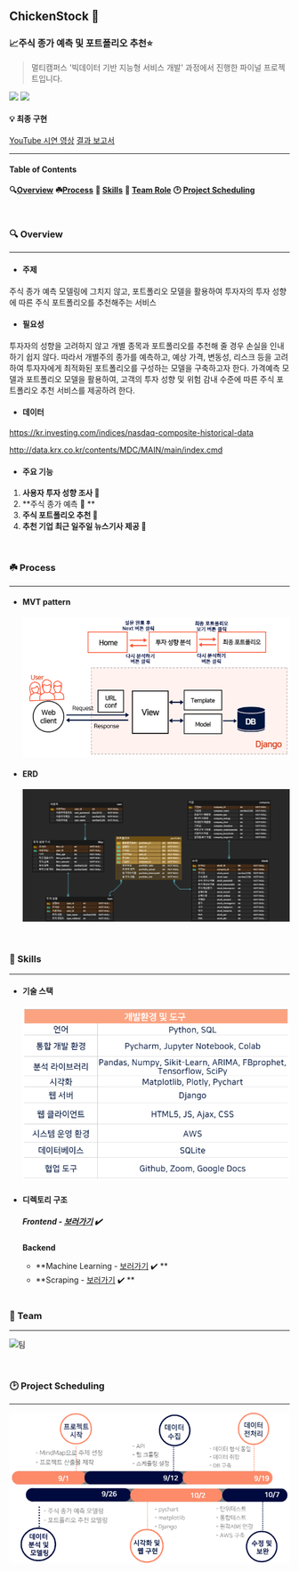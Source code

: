 ## ChickenStock :chicken:

### :chart_with_upwards_trend:주식 종가 예측 및 포트폴리오 추천:star:

> 멀티캠퍼스  '빅데이터 기반 지능형 서비스 개발'  과정에서 진행한 파이널 프로젝트입니다.

<img src="https://img.shields.io/static/v1?label=MultiCampus&message=2조&color=olive">	<img src="https://img.shields.io/static/v1?label=Domain&message=Bigdata&color=blueviolet">



#### **:bulb: 최종 구현**

[YouTube 시연 영상](https://youtu.be/m00NjTMoaJs)   [결과 보고서]()  

___



#### Table of Contents

**:mag:[Overview](#idx1)** **:shamrock:[Process](idx2)** **:book: [Skills](#idx2)** **:dancers: [Team Role](#idx3)** **:clock2: [Project Scheduling](#idx4)**

<br>

### :mag: Overview <a id="idx1"></a>

------

- #### **주제**

주식 종가 예측 모델링에 그치지 않고, 포트폴리오 모델을  활용하여 투자자의 투자 성향에 따른 주식 포트폴리오를 추천해주는 서비스 

- #### **필요성** 

투자자의 성향을 고려하지 않고 개별 종목과 포트폴리오를 추천해 줄 경우  손실을 인내하기 쉽지 않다.  따라서 개별주의 종가를 예측하고,  예상 가격, 변동성, 리스크 등을 고려하여 투자자에게 최적화된 포트폴리오를 구성하는 모델을 구축하고자 한다. 가격예측 모델과 포트폴리오 모델을 활용하여,  고객의 투자 성향 및 위험 감내 수준에 따른 주식 포트폴리오 추천 서비스를 제공하려 한다.

- #### **데이터**

https://kr.investing.com/indices/nasdaq-composite-historical-data

http://data.krx.co.kr/contents/MDC/MAIN/main/index.cmd

- #### 주요 기능

1. **사용자 투자 성향 조사 :eyes:**
2. **주식 종가 예측 :seedling: **
3. **주식 포트폴리오 추천 :gift:**
4. **추천 기업 최근 일주일 뉴스기사 제공 :newspaper:** 

<br>

###  :shamrock: Process <a id= 'idx2'></a>

---

- #### MVT pattern

  ![프로세스](md-images/%ED%94%84%EB%A1%9C%EC%84%B8%EC%8A%A4.PNG)

- #### ERD

  ![ERD](md-images/ERD.png)


<br>

 ### :book: Skills <a id="idx3"></a>

---

- #### 기술 스택

  ![환경](md-images/%ED%99%98%EA%B2%BD.PNG)

- #### 디렉토리 구조

  ##### **Frontend  -  [보러가기](stock/README.md) :heavy_check_mark:**

  **Backend**

  - **Machine Learning  -  [보러가기](modeling/README.md) :heavy_check_mark: **
  - **Scraping  -  [보러가기](scraping/README.md) :heavy_check_mark: **

  <br>

### :dancers: Team  <a id="idx4"></a>

---

![팀](md-images/%ED%8C%80.PNG)

<br>

### :clock2: Project Scheduling <a id="idx5"></a>

---

![일정](md-images/%EC%9D%BC%EC%A0%95.PNG)





